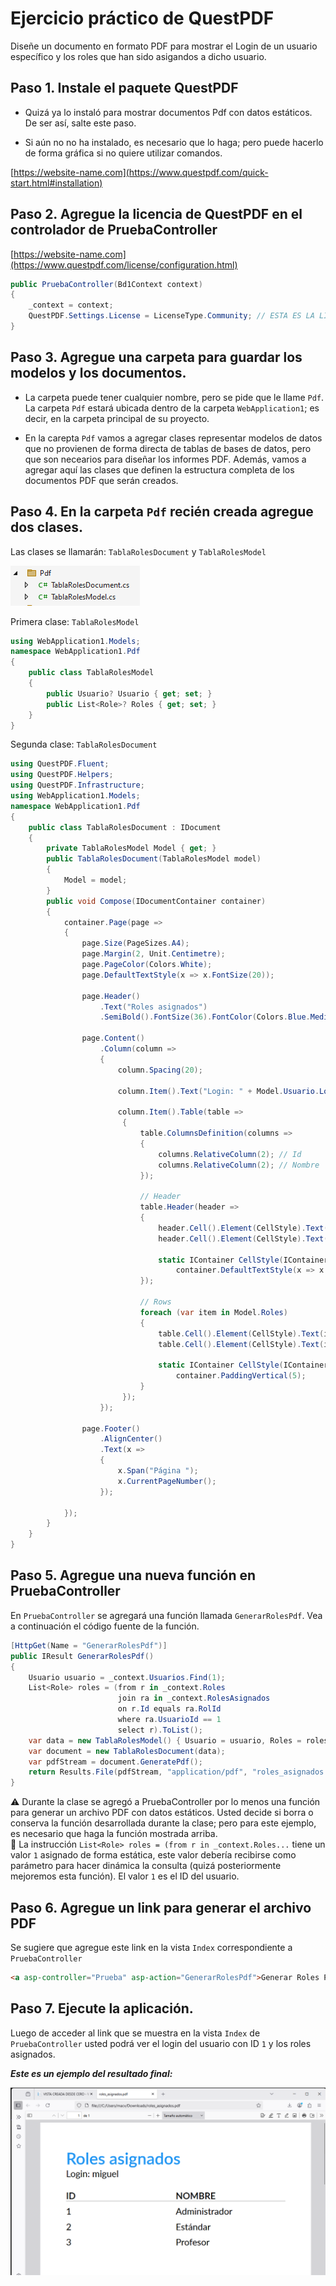 # Ejercicio práctico de QuestPDF

Diseñe un documento en formato PDF para mostrar el Login de un usuario específico y los roles que han sido asigandos a dicho usuario.

## Paso 1. Instale el paquete QuestPDF

* Quizá ya lo instaló para mostrar documentos Pdf con datos estáticos. De ser así, salte este paso.

* Si aún no no ha instalado, es necesario que lo haga; pero puede hacerlo de forma gráfica si no quiere utilizar comandos.  

[https://website-name.com](https://www.questpdf.com/quick-start.html#installation)  

## Paso 2. Agregue la licencia de QuestPDF en el controlador de PruebaController

[https://website-name.com](https://www.questpdf.com/license/configuration.html)

```csharp
public PruebaController(Bd1Context context)
{
    _context = context;
    QuestPDF.Settings.License = LicenseType.Community; // ESTA ES LA LINEA PARA ESPECIFICAR LA LICENCIA.  
}
```
## Paso 3. Agregue una carpeta para guardar los modelos y los documentos.

* La carpeta puede tener cualquier nombre, pero se pide que le llame `Pdf`. La carpeta `Pdf` estará ubicada dentro de la carpeta `WebApplication1`; es decir, en la carpeta principal de su proyecto.  

* En la carepta `Pdf` vamos a agregar clases representar modelos de datos que no provienen de forma directa de tablas de bases de datos, pero que son necearios para diseñar los informes PDF. Además, vamos a agregar aquí las clases que definen la estructura completa de los documentos PDF que serán creados.  

## Paso 4. En la carpeta `Pdf` recién creada agregue dos clases.  

Las clases se llamarán: `TablaRolesDocument` y `TablaRolesModel` 

![image](./img/carpeta_pdf.png)  

Primera clase: `TablaRolesModel` 

```csharp
using WebApplication1.Models;
namespace WebApplication1.Pdf
{
    public class TablaRolesModel
    {
        public Usuario? Usuario { get; set; }
        public List<Role>? Roles { get; set; }
    }
}
```

Segunda clase: `TablaRolesDocument`  

```csharp
using QuestPDF.Fluent;
using QuestPDF.Helpers;
using QuestPDF.Infrastructure;
using WebApplication1.Models;
namespace WebApplication1.Pdf
{
    public class TablaRolesDocument : IDocument
    {
        private TablaRolesModel Model { get; }
        public TablaRolesDocument(TablaRolesModel model)
        {
            Model = model;
        }
        public void Compose(IDocumentContainer container)
        {
            container.Page(page =>
            {
                page.Size(PageSizes.A4);
                page.Margin(2, Unit.Centimetre);
                page.PageColor(Colors.White);
                page.DefaultTextStyle(x => x.FontSize(20));

                page.Header()
                    .Text("Roles asignados")
                    .SemiBold().FontSize(36).FontColor(Colors.Blue.Medium);

                page.Content()
                    .Column(column =>
                    {
                        column.Spacing(20);

                        column.Item().Text("Login: " + Model.Usuario.Login);

                        column.Item().Table(table =>
                         {
                             table.ColumnsDefinition(columns =>
                             {
                                 columns.RelativeColumn(2); // Id
                                 columns.RelativeColumn(2); // Nombre
                             });

                             // Header
                             table.Header(header =>
                             {
                                 header.Cell().Element(CellStyle).Text("ID");
                                 header.Cell().Element(CellStyle).Text("NOMBRE");

                                 static IContainer CellStyle(IContainer container) =>
                                     container.DefaultTextStyle(x => x.SemiBold()).PaddingVertical(5).BorderBottom(1).BorderColor(Colors.Grey.Medium);
                             });

                             // Rows
                             foreach (var item in Model.Roles)
                             {
                                 table.Cell().Element(CellStyle).Text(item.Id.ToString());
                                 table.Cell().Element(CellStyle).Text(item.Nombre);

                                 static IContainer CellStyle(IContainer container) =>
                                     container.PaddingVertical(5);
                             }
                         });
                    });

                page.Footer()
                    .AlignCenter()
                    .Text(x =>
                    {
                        x.Span("Página ");
                        x.CurrentPageNumber();
                    });

            });
        }
    }
}
```

## Paso 5. Agregue una nueva función en PruebaController

En `PruebaController` se agregará una función llamada `GenerarRolesPdf`. Vea a continuación el código fuente de la función.  

```csharp
[HttpGet(Name = "GenerarRolesPdf")]
public IResult GenerarRolesPdf()
{
    Usuario usuario = _context.Usuarios.Find(1);
    List<Role> roles = (from r in _context.Roles
                        join ra in _context.RolesAsignados
                        on r.Id equals ra.RolId
                        where ra.UsuarioId == 1
                        select r).ToList();
    var data = new TablaRolesModel() { Usuario = usuario, Roles = roles };
    var document = new TablaRolesDocument(data);
    var pdfStream = document.GeneratePdf();
    return Results.File(pdfStream, "application/pdf", "roles_asignados.pdf");
}
```

:warning: Durante la clase se agregó a PruebaController por lo menos una función para generar un archivo PDF con datos estáticos. Usted decide si borra o conserva la función desarrollada durante la clase; pero para este ejemplo, es necesario que haga la función mostrada arriba.  
:green_book:  La instrucción `List<Role> roles = (from r in _context.Roles...` tiene un valor `1` asignado de forma estática, este valor debería recibirse como parámetro para hacer dinámica la consulta (quizá posteriormente mejoremos esta función). El valor `1` es el ID del usuario.  

## Paso 6. Agregue un link para generar el archivo PDF

Se sugiere que agregue este link en la vista `Index` correspondiente a `PruebaController` 

```html
<a asp-controller="Prueba" asp-action="GenerarRolesPdf">Generar Roles PDF</a>
```

## Paso 7. Ejecute la aplicación.

Luego de acceder al link que se muestra en la vista `Index` de `PruebaController` usted podrá ver el login del usuario con ID `1` y los roles asignados.


***Este es un ejemplo del resultado final:***

![image](./img/roles_asignados.png)  


